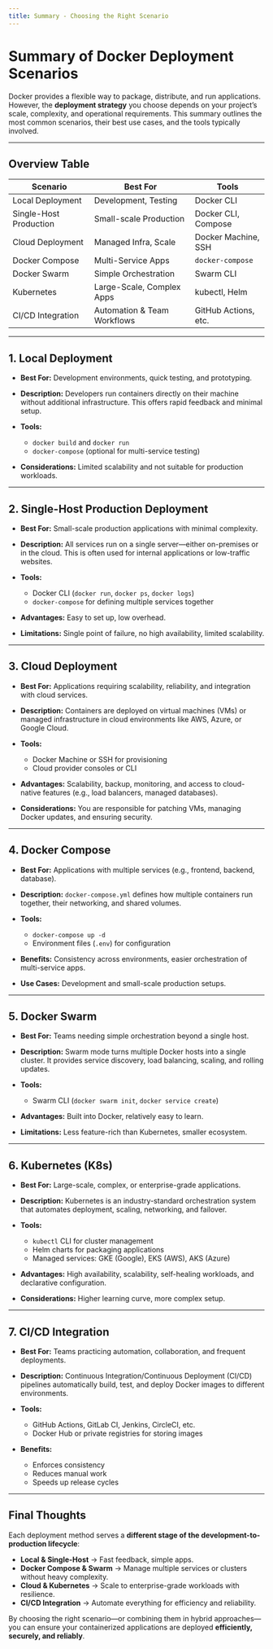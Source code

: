```yaml
---
title: Summary - Choosing the Right Scenario
---
```

# Summary of Docker Deployment Scenarios

Docker provides a flexible way to package, distribute, and run applications. However, the **deployment strategy** you choose depends on your project’s scale, complexity, and operational requirements.
This summary outlines the most common scenarios, their best use cases, and the tools typically involved.

---

## Overview Table

| Scenario               | Best For                    | Tools                |
| ---------------------- | --------------------------- | -------------------- |
| Local Deployment       | Development, Testing        | Docker CLI           |
| Single-Host Production | Small-scale Production      | Docker CLI, Compose  |
| Cloud Deployment       | Managed Infra, Scale        | Docker Machine, SSH  |
| Docker Compose         | Multi-Service Apps          | `docker-compose`     |
| Docker Swarm           | Simple Orchestration        | Swarm CLI            |
| Kubernetes             | Large-Scale, Complex Apps   | kubectl, Helm        |
| CI/CD Integration      | Automation & Team Workflows | GitHub Actions, etc. |

---

## 1. Local Deployment

* **Best For:** Development environments, quick testing, and prototyping.
* **Description:** Developers run containers directly on their machine without additional infrastructure. This offers rapid feedback and minimal setup.
* **Tools:**

  * `docker build` and `docker run`
  * `docker-compose` (optional for multi-service testing)
* **Considerations:** Limited scalability and not suitable for production workloads.

---

## 2. Single-Host Production Deployment

* **Best For:** Small-scale production applications with minimal complexity.
* **Description:** All services run on a single server—either on-premises or in the cloud. This is often used for internal applications or low-traffic websites.
* **Tools:**

  * Docker CLI (`docker run`, `docker ps`, `docker logs`)
  * `docker-compose` for defining multiple services together
* **Advantages:** Easy to set up, low overhead.
* **Limitations:** Single point of failure, no high availability, limited scalability.

---

## 3. Cloud Deployment

* **Best For:** Applications requiring scalability, reliability, and integration with cloud services.
* **Description:** Containers are deployed on virtual machines (VMs) or managed infrastructure in cloud environments like AWS, Azure, or Google Cloud.
* **Tools:**

  * Docker Machine or SSH for provisioning
  * Cloud provider consoles or CLI
* **Advantages:** Scalability, backup, monitoring, and access to cloud-native features (e.g., load balancers, managed databases).
* **Considerations:** You are responsible for patching VMs, managing Docker updates, and ensuring security.

---

## 4. Docker Compose

* **Best For:** Applications with multiple services (e.g., frontend, backend, database).
* **Description:** `docker-compose.yml` defines how multiple containers run together, their networking, and shared volumes.
* **Tools:**

  * `docker-compose up -d`
  * Environment files (`.env`) for configuration
* **Benefits:** Consistency across environments, easier orchestration of multi-service apps.
* **Use Cases:** Development and small-scale production setups.

---

## 5. Docker Swarm

* **Best For:** Teams needing simple orchestration beyond a single host.
* **Description:** Swarm mode turns multiple Docker hosts into a single cluster. It provides service discovery, load balancing, scaling, and rolling updates.
* **Tools:**

  * Swarm CLI (`docker swarm init`, `docker service create`)
* **Advantages:** Built into Docker, relatively easy to learn.
* **Limitations:** Less feature-rich than Kubernetes, smaller ecosystem.

---

## 6. Kubernetes (K8s)

* **Best For:** Large-scale, complex, or enterprise-grade applications.
* **Description:** Kubernetes is an industry-standard orchestration system that automates deployment, scaling, networking, and failover.
* **Tools:**

  * `kubectl` CLI for cluster management
  * Helm charts for packaging applications
  * Managed services: GKE (Google), EKS (AWS), AKS (Azure)
* **Advantages:** High availability, scalability, self-healing workloads, and declarative configuration.
* **Considerations:** Higher learning curve, more complex setup.

---

## 7. CI/CD Integration

* **Best For:** Teams practicing automation, collaboration, and frequent deployments.
* **Description:** Continuous Integration/Continuous Deployment (CI/CD) pipelines automatically build, test, and deploy Docker images to different environments.
* **Tools:**

  * GitHub Actions, GitLab CI, Jenkins, CircleCI, etc.
  * Docker Hub or private registries for storing images
* **Benefits:**

  * Enforces consistency
  * Reduces manual work
  * Speeds up release cycles

---

## Final Thoughts

Each deployment method serves a **different stage of the development-to-production lifecycle**:

* **Local & Single-Host** → Fast feedback, simple apps.
* **Docker Compose & Swarm** → Manage multiple services or clusters without heavy complexity.
* **Cloud & Kubernetes** → Scale to enterprise-grade workloads with resilience.
* **CI/CD Integration** → Automate everything for efficiency and reliability.

By choosing the right scenario—or combining them in hybrid approaches—you can ensure your containerized applications are deployed **efficiently, securely, and reliably**.
